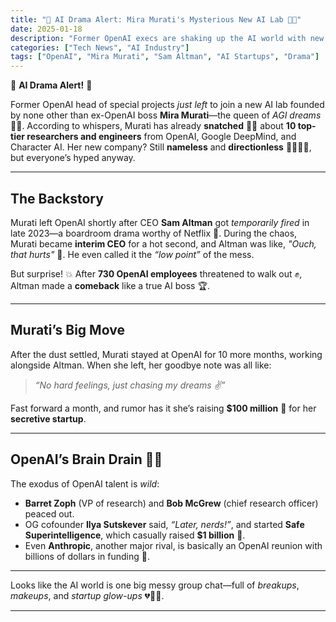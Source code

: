 ```yaml
---
title: "🚨 AI Drama Alert: Mira Murati's Mysterious New AI Lab 🤖✨"
date: 2025-01-18
description: "Former OpenAI execs are shaking up the AI world with new ventures, secret labs, and billion-dollar funding rounds. It’s like a Netflix series, but for nerds."
categories: ["Tech News", "AI Industry"]
tags: ["OpenAI", "Mira Murati", "Sam Altman", "AI Startups", "Drama"]
---
```


🚨 **AI Drama Alert!** 🚨

Former OpenAI head of special projects *just left* to join a new AI lab founded by none other than ex-OpenAI boss **Mira Murati**—the queen of *AGI dreams* 🤖✨. According to whispers, Murati has already **snatched** 🕵️‍♀️ about **10 top-tier researchers and engineers** from OpenAI, Google DeepMind, and Character AI. Her new company? Still **nameless** and **directionless** 🚶‍♀️🤷‍♀️, but everyone’s hyped anyway.

---

## The Backstory

Murati left OpenAI shortly after CEO **Sam Altman** got *temporarily fired* in late 2023—a boardroom drama worthy of Netflix 🍿. During the chaos, Murati became **interim CEO** for a hot second, and Altman was like, *"Ouch, that hurts"* 😬. He even called it the *“low point”* of the mess. 

But surprise! 💥 After **730 OpenAI employees** threatened to walk out ✊, Altman made a **comeback** like a true AI boss 🏆.

---

## Murati’s Big Move

After the dust settled, Murati stayed at OpenAI for 10 more months, working alongside Altman. When she left, her goodbye note was all like:

> *“No hard feelings, just chasing my dreams ✌️”*

Fast forward a month, and rumor has it she’s raising **$100 million** 🤑 for her **secretive startup**.

---

## OpenAI’s Brain Drain 🧠🚪

The exodus of OpenAI talent is *wild*:
- **Barret Zoph** (VP of research) and **Bob McGrew** (chief research officer) peaced out.
- OG cofounder **Ilya Sutskever** said, *“Later, nerds!”*, and started **Safe Superintelligence**, which casually raised **$1 billion** 🏦.
- Even **Anthropic**, another major rival, is basically an OpenAI reunion with billions of dollars in funding 💸.

---

Looks like the AI world is one big messy group chat—full of *breakups*, *makeups*, and *startup glow-ups* 💔💼🚀.

---

